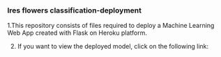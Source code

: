 ### Ires flowers classification-deployment
1.This repository consists of files required to deploy a Machine Learning Web App created with Flask on Heroku platform.



2. If you want to view the deployed model, click on the following link:

